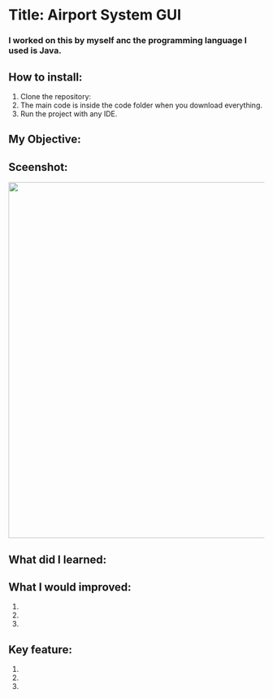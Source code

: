 # Title: Airport System GUI
### I worked on this by myself anc the programming language I used is Java. 

## How to install:
1. Clone the repository: 
2. The main code is inside the code folder when you download everything.
3. Run the project with any IDE.

## My Objective: 
### 

## Sceenshot:
<img src= "" width="700">

## What did I learned:


## What I would improved:
1. 
2. 
3. 

## Key feature:
1. 
2. 
3.
